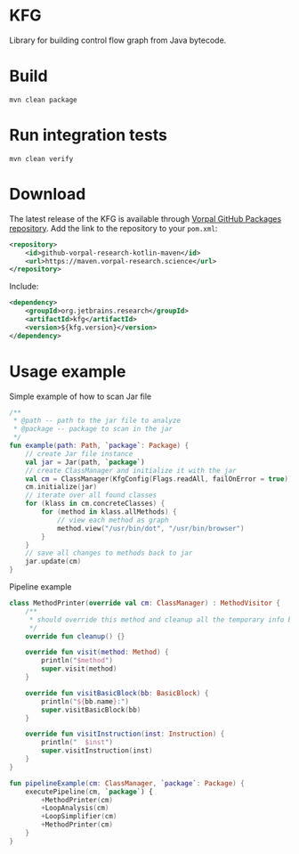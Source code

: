 # KFG

Library for building control flow graph from Java bytecode.

# Build

```
mvn clean package
```

# Run integration tests

```
mvn clean verify
```

# Download

The latest release of the KFG is available through [Vorpal GitHub Packages repository](https://github.com/orgs/vorpal-research/packages).
Add the link to the repository to your `pom.xml`:
```xml
<repository>
    <id>github-vorpal-research-kotlin-maven</id>
    <url>https://maven.vorpal-research.science</url>
</repository>
```

Include:
```xml
<dependency>
	<groupId>org.jetbrains.research</groupId>
	<artifactId>kfg</artifactId>
	<version>${kfg.version}</version>
</dependency>
``` 

# Usage example

Simple example of how to scan Jar file
```kotlin
/**
 * @path -- path to the jar file to analyze
 * @package -- package to scan in the jar
 */
fun example(path: Path, `package`: Package) {
    // create Jar file instance
    val jar = Jar(path, `package`)
    // create ClassManager and initialize it with the jar
    val cm = ClassManager(KfgConfig(Flags.readAll, failOnError = true))
    cm.initialize(jar)
    // iterate over all found classes
    for (klass in cm.concreteClasses) {
        for (method in klass.allMethods) {
            // view each method as graph
            method.view("/usr/bin/dot", "/usr/bin/browser")
        }
    }
    // save all changes to methods back to jar
    jar.update(cm)
}
```

Pipeline example
```kotlin
class MethodPrinter(override val cm: ClassManager) : MethodVisitor {
    /**
     * should override this method and cleanup all the temporary info between visitor invocations
     */
    override fun cleanup() {}

    override fun visit(method: Method) {
        println("$method")
        super.visit(method)
    }

    override fun visitBasicBlock(bb: BasicBlock) {
        println("${bb.name}:")
        super.visitBasicBlock(bb)
    }

    override fun visitInstruction(inst: Instruction) {
        println("  $inst")
        super.visitInstruction(inst)
    }
}

fun pipelineExample(cm: ClassManager, `package`: Package) {
    executePipeline(cm, `package`) {
        +MethodPrinter(cm)
        +LoopAnalysis(cm)
        +LoopSimplifier(cm)
        +MethodPrinter(cm)
    }
}
```

